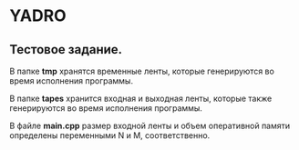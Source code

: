 # YADRO
## Тестовое задание.
В папке **tmp** хранятся временные ленты, которые генерируются во время исполнения программы. 

В папке **tapes** хранится входная и выходная ленты, которые также генерируются во время исполнения программы.

В файле **main.cpp** размер входной ленты и объем оперативной памяти определены переменными N и M, соответственно. 
